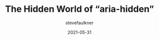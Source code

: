 ---
author: stevefaulkner
date: 2021-05-31
tags:
  - accessibility
  - html
target_url: https://html5accessibility.com/stuff/2021/05/31/the-hidden-world-of-aria-hidden/
title: The Hidden World of “aria-hidden”
---